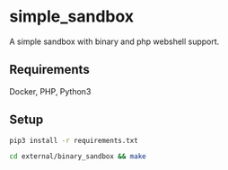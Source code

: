 # simple_sandbox
A simple sandbox with binary and php webshell support.

## Requirements

Docker, PHP, Python3

## Setup
```sh
pip3 install -r requirements.txt

cd external/binary_sandbox && make
```
